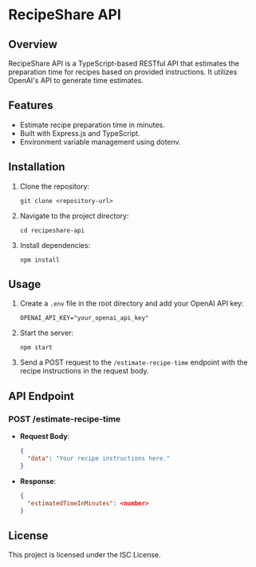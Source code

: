 # RecipeShare API

## Overview
RecipeShare API is a TypeScript-based RESTful API that estimates the preparation time for recipes based on provided instructions. It utilizes OpenAI's API to generate time estimates.

## Features
- Estimate recipe preparation time in minutes.
- Built with Express.js and TypeScript.
- Environment variable management using dotenv.

## Installation
1. Clone the repository:
   ```
   git clone <repository-url>
   ```
2. Navigate to the project directory:
   ```
   cd recipeshare-api
   ```
3. Install dependencies:
   ```
   npm install
   ```

## Usage
1. Create a `.env` file in the root directory and add your OpenAI API key:
   ```
   OPENAI_API_KEY="your_openai_api_key"
   ```
2. Start the server:
   ```
   npm start
   ```
3. Send a POST request to the `/estimate-recipe-time` endpoint with the recipe instructions in the request body.

## API Endpoint
### POST /estimate-recipe-time
- **Request Body**: 
  ```json
  {
    "data": "Your recipe instructions here."
  }
  ```
- **Response**:
  ```json
  {
    "estimatedTimeInMinutes": <number>
  }
  ```

## License
This project is licensed under the ISC License.